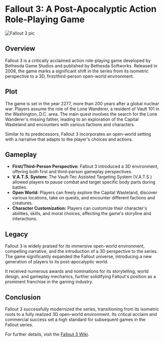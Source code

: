 # Fallout 3: A Post-Apocalyptic Action Role-Playing Game

![Fallout 3 pic](https://cdn2.unrealengine.com/egs-fallout3gameoftheyearedition-bethesdagamestudios-g1c-00-1920x1080-3a2261e31999.jpg?h=270&quality=medium&resize=1&w=480)

## Overview

Fallout 3 is a critically acclaimed action role-playing game developed by Bethesda Game Studios and published by Bethesda Softworks. Released in 2008, the game marks a significant shift in the series from its isometric perspective to a 3D, first/third-person open-world environment.

## Plot

The game is set in the year 2277, more than 200 years after a global nuclear war. Players assume the role of the Lone Wanderer, a resident of Vault 101 in the Washington, D.C. area. The main quest involves the search for the Lone Wanderer's missing father, leading to an exploration of the Capital Wasteland and encounters with various factions and characters.

Similar to its predecessors, Fallout 3 incorporates an open-world setting with a narrative that adapts to the player's choices and actions.

## Gameplay

- **First/Third-Person Perspective:** Fallout 3 introduced a 3D environment, offering both first and third-person gameplay perspectives.
- **V.A.T.S. System:** The Vault-Tec Assisted Targeting System (V.A.T.S.) allowed players to pause combat and target specific body parts during battles.
- **Open World:** Players can freely explore the Capital Wasteland, discover various locations, take on quests, and encounter different factions and creatures.
- **Character Customization:** Players can customize their character's abilities, skills, and moral choices, affecting the game's storyline and interactions.

## Legacy

Fallout 3 is widely praised for its immersive open-world environment, compelling narrative, and the introduction of a 3D perspective to the series. The game significantly expanded the Fallout universe, introducing a new generation of players to its post-apocalyptic world.

It received numerous awards and nominations for its storytelling, world design, and gameplay mechanics, further solidifying Fallout's position as a prominent franchise in the gaming industry.

## Conclusion

Fallout 3 successfully modernized the series, transitioning from its isometric roots to a fully realized 3D open-world environment. Its critical acclaim and commercial success set a high standard for subsequent games in the Fallout series.

For further details, visit the [Fallout 3 Wiki](https://fallout.fandom.com/wiki/Fallout_3).
